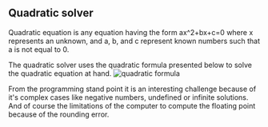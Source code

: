 ## Quadratic solver

Quadratic equation is any equation having the form ax^2+bx+c=0
where x represents an unknown, and a, b, and c represent known numbers such that a is not equal to 0.

The quadratic solver uses the quadratic formula presented below to solve the quadratic equation at hand.
![quadratic formula](https://upload.wikimedia.org/wikipedia/commons/thumb/c/c4/Quadratic_formula.svg/402px-Quadratic_formula.svg.png)

From the programming stand point it is an interesting challenge because of it's complex cases like negative numbers, undefined
or infinite solutions. And of course the limitations of the computer to compute the floating point because of the rounding error.
